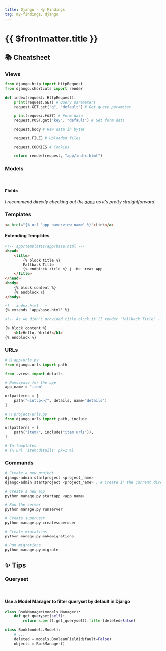 ```yaml
---
title: Django - My Findings
tag: my-findings, django
---
```


# {{ $frontmatter.title }}

## 📚 Cheatsheet

### Views

```py
from django.http import HttpRequest
from django.shortcuts import render

def index(request: HttpRequest):
    print(request.GET) # Query parameters
    request.GET.get("q", "default") # Get query parameter

    print(request.POST) # Form data
    request.POST.get("key", "default") # Get form data

    request.body # Raw data in bytes

    request.FILES # Uploaded files

    request.COOKIES # Cookies

    return render(request, "app/index.html")
```

### Models

<br>

#### Fields

_I recommend directly checking out the [docs](https://docs.djangoproject.com/en/5.0/ref/models/fields) as it's pretty straightforward._

### Templates

```html
<a href="{% url 'app_name:view_name' %}">Link</a>
```

#### Extending Templates

```html
<!-- app/templates/app/base.html -->
<head>
    <title>
        {% block title %}
        Fallback Title
        {% endblock title %} | The Great App
    </title>
</head>
<body>
    {% block content %}
    {% endblock %}
</body>

<!-- index.html -->
{% extends 'app/base.html' %}

<!-- As we didn't provided title block it'll render "Fallback Title" -->

{% block content %}
    <h1>Hello, World!</h1>
{% endblock %}
```

### URLs

```py
# 📄 app/urls.py
from django.urls import path

from .views import details

# Namespace for the app
app_name = "item"

urlpatterns = [
    path("<int:pk>/", details, name="details")
]

# 📄 project/urls.py
from django.urls import path, include

urlpatterns = [
    path("item/", include("item.urls")),
]

# In templates
# {% url 'item:details' pk=1 %}
```

### Commands

```bash
# Create a new project
django-admin startproject <project_name>
django-admin startproject <project_name> . # Create in the current directory

# Create a new app
python manage.py startapp <app_name>

# Run the server
python manage.py runserver

# Create superuser
python manage.py createsuperuser

# Create migrations
python manage.py makemigrations

# Run migrations
python manage.py migrate
```

## ✨ Tips

### Queryset

<br>

#### Use a Model Manager to filter queryset by default in Django

```py
class BookManager(models.Manager):
    def get_queryset(self):
        return super().get_queryset().filter(deleted=False)

class Book(models.Model):
    # ...
    deleted = models.BooleanField(default=False)
    objects = BookManager()
```
